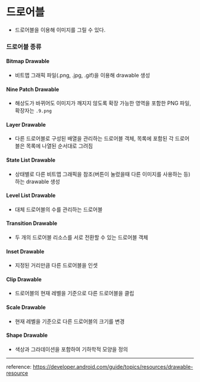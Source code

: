 # 드로어블

+ 드로어블을 이용해 이미지를 그릴 수 있다.

### 드로어블 종류

#### Bitmap Drawable

+ 비트맵 그래픽 파일(.png, .jpg, .gif)을 이용해 drawable 생성

#### Nine Patch Drawable

+ 해상도가 바뀌어도 이미지가 깨지지 않도록 확장 가능한 영역을 포함한 PNG 파일, 확장자는 `.9.png`

#### Layer Drawable

+ 다른 드로어블로 구성된 배열을 관리하는 드로어블 객체, 목록에 포함된 각 드로어블은 목록에 나열된 순서대로 그려짐

#### State List Drawable

+ 상태별로 다른 비트맵 그래픽을 참조(버튼이 눌렸을때 다른 이미지를 사용하는 등)하는 drawable 생성

#### Level List Drawable

+ 대체 드로어블의 수를 관리하는 드로어블

#### Transition Drawable

+ 두 개의 드로어블 리소스를 서로 전환할 수 있는 드로어블 객체

#### Inset Drawable

+ 지정된 거리만큼 다른 드로어블을 인셋

#### Clip Drawable

+ 드로어블의 현재 레벨을 기준으로 다른 드로어블을 클립

#### Scale Drawable

+ 현재 레벨을 기준으로 다른 드로어블의 크기를 변경

#### Shape Drawable

+ 색상과 그라데이션을 포함하여 기하학적 모양을 정의

---

reference: https://developer.android.com/guide/topics/resources/drawable-resource

